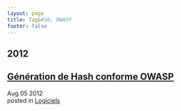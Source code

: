 ```yaml
---
layout: page
title: Tag&#58; OWASP
footer: false
---
```


<div id="blog-archives" class="category">
<h2>2012</h2>

<article>
<h1><a href="/2012/08/05/generation-de-hash-conforme-owasp/index.html">Génération de Hash conforme OWASP</a></h1>
<time datetime="2012-08-05T00:00:00-06:00" pubdate><span class='month'>Aug</span> <span class='day'>05</span> <span class='year'>2012</span></time>
<footer>
<span class="categories">posted in 
<a href='/categories/logiciels/'>Logiciels</a></span>
</footer>
</article>
</div>
